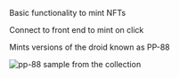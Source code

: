 Basic functionality to mint NFTs

Connect to front end to mint on click

Mints versions of the droid known as PP-88

![pp-88 sample from the collection](https://gateway.pinata.cloud/ipfs/QmNrLeroFiptyqVjSgLzCS7RQTMy6bVH4eMj1a8yXdGYR4/29.png "PP-29")